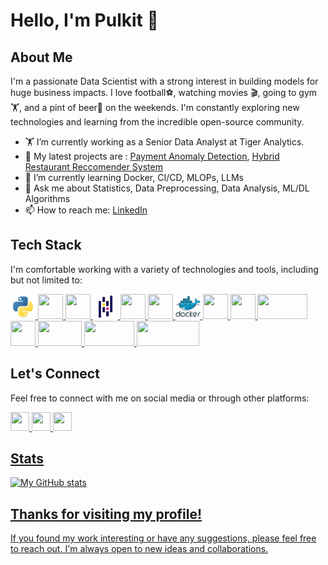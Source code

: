 # Hello, I'm Pulkit 👋

## About Me

I'm a passionate Data Scientist with a strong interest in building models for huge business impacts. I love football⚽, watching movies 🎬, going to gym🏋️, and a pint of beer🍺 on the weekends. I'm constantly exploring new technologies and learning from the incredible open-source community.

- 🏋️ I’m currently working as a Senior Data Analyst at Tiger Analytics.
- 🔭 My latest projects are : [Payment Anomaly Detection](https://github.com/poolkit/Payment-Fraud-Anomaly-Detection), [Hybrid Restaurant Reccomender System](https://github.com/poolkit/Hybrid-Restaurant-Recommender)
- 🌱 I’m currently learning Docker, CI/CD, MLOPs, LLMs
- 💬 Ask me about Statistics, Data Preprocessing, Data Analysis, ML/DL Algorithms
- 📫 How to reach me: [LinkedIn](https://www.linkedin.com/in/poolkit/)

## Tech Stack

I'm comfortable working with a variety of technologies and tools, including but not limited to:

<p align="left">
  <a href="https://www.python.org" target="_blank" rel="noreferrer">
    <img src="https://raw.githubusercontent.com/devicons/devicon/master/icons/python/python-original.svg" width="40" height="40"/>
  <a href="https://tensorflow.org/" target="_blank" rel="noreferrer">
    <img src="https://upload.wikimedia.org/wikipedia/commons/thumb/2/2d/Tensorflow_logo.svg/1915px-Tensorflow_logo.svg.png" width="40" height="40"/>
  <!-- Scikit-learn -->
  <a href="https://scikit-learn.org/" target="_blank" rel="noreferrer">
    <img src="https://upload.wikimedia.org/wikipedia/commons/0/05/Scikit_learn_logo_small.svg" width="40" height="40"/>
  <!-- Pandas -->
  <a href="https://pandas.pydata.org/" target="_blank" rel="noreferrer">
    <img src="https://raw.githubusercontent.com/devicons/devicon/2ae2a900d2f041da66e950e4d48052658d850630/icons/pandas/pandas-original.svg" width="40" height="40"/>
  <!-- Keras -->
  <a href="https://keras.io/" target="_blank" rel="noreferrer">
    <img src="https://upload.wikimedia.org/wikipedia/commons/thumb/a/ae/Keras_logo.svg/1200px-Keras_logo.svg.png" width="40" height="40"/>
  <!-- Microsoft Azure -->
  <a href="https://azure.microsoft.com/en-in" target="_blank" rel="noreferrer">
    <img src="https://upload.wikimedia.org/wikipedia/commons/thumb/f/fa/Microsoft_Azure.svg/1200px-Microsoft_Azure.svg.png" width="40" height="40"/>
  <!-- Docker -->
  <a href="https://www.docker.com/" target="_blank" rel="noreferrer">
    <img src="https://raw.githubusercontent.com/devicons/devicon/master/icons/docker/docker-original-wordmark.svg" width="40" height="40"/>
  <!-- Git -->
  <a href="https://git-scm.com/" target="_blank" rel="noreferrer">
    <img src="https://www.vectorlogo.zone/logos/git-scm/git-scm-icon.svg" width="40" height="40"/>
  <!-- SQL -->
  <a href="https://www.mysql.com/" target="_blank" rel="noreferrer">
    <img src="https://w7.pngwing.com/pngs/170/924/png-transparent-microsoft-sql-server-microsoft-azure-sql-database-microsoft-text-logo-microsoft-azure.png" width="40" height="40"/>
  <!-- Databricks -->
  <a href="https://www.databricks.com/" target="_blank" rel="noreferrer">
    <img src="https://upload.wikimedia.org/wikipedia/commons/6/63/Databricks_Logo.png" width="80" height="40"/>
  <!-- HuggingFace -->
  <a href="https://huggingface.co/" target="_blank" rel="noreferrer">
    <img src="https://workable-application-form.s3.amazonaws.com/advanced/production/61557f91d9510741dc62e7f8/c3635b59-a3d2-444a-b636-a9d0061dcdde" width="40" height="40"/>
  <!-- Streamlit -->
    <a href="https://streamlit.io/" target="_blank" rel="noreferrer">
      <img src="https://streamlit.io/images/brand/streamlit-logo-primary-colormark-darktext.png" width="70" height="40"/>
  <!-- fastAPI -->
    <a href="https://fastapi.tiangolo.com/" target="_blank" rel="noreferrer">
      <img src="https://repository-images.githubusercontent.com/260928305/92388600-8d1c-11ea-9993-a726466b5099" width="80" height="40"/>
  <!-- PySpark -->
  <a target="_blank" rel="noreferrer">
    <img src="https://www.edureka.co/blog/wp-content/uploads/2018/07/PySpark-logo-1.jpeg" width="100" height="40"/>
</p>

## Let's Connect

Feel free to connect with me on social media or through other platforms:
<!-- LinkedIN -->
<a href="https://www.linkedin.com/in/poolkit/" target="_blank" rel="noreferrer">
    <img src="https://cdn-icons-png.flaticon.com/512/174/174857.png" width="30" height="30"/>
<!-- Leetcode -->
<a href="https://leetcode.com/poolkit/" target="_blank" rel="noreferrer">
    <img src="https://pathrise-website-guide-wp.s3.us-west-1.amazonaws.com/guides/wp-content/uploads/2019/05/10175228/images-11.png" width="30" height="30"/>
<!-- Mail -->
<a href="mailto:pulkit.pk7@gmail.com" target="_blank" rel="noreferrer">
    <img src="https://upload.wikimedia.org/wikipedia/commons/thumb/7/7e/Gmail_icon_%282020%29.svg/1280px-Gmail_icon_%282020%29.svg.png" width="30" height="30" />


## Stats

![My GitHub stats](https://github-readme-stats.vercel.app/api?username=poolkit&show_icons=true)

## Thanks for visiting my profile!

If you found my work interesting or have any suggestions, please feel free to reach out. I'm always open to new ideas and collaborations.

